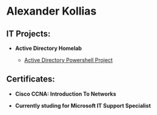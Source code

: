<h1>Alexander Kollias


<h2> IT Projects:</h2>

- <b>Active Directory Homelab</b>

  - [Active Directory Powershell Project](https://github.com/Alexk-01/ActiveDirectoryPowershellProject/tree/main)
<h2> Certificates:</h2>

- <b>Cisco CCNA: Introduction To Networks</b>

- <b>Currently studing for Microsoft IT Support Specialist </b>


